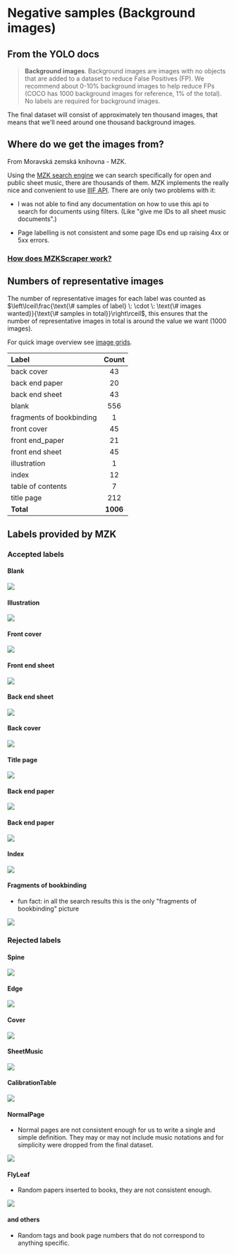 # Negative samples (Background images)

## From the YOLO docs

> **Background images**. Background images are images with no objects that are added to a dataset to reduce False
> Positives (FP). We recommend about 0-10% background images to help reduce FPs (COCO has 1000 background images for
> reference, 1% of the total). No labels are required for background images.

The final dataset will consist of approximately ten thousand images, that means that we'll need around one thousand
background images.

## Where do we get the images from?

From Moravská zemská knihovna - MZK.

Using
the [MZK search engine](https://www.digitalniknihovna.cz/mzk/search?access=open&licences=public&doctypes=sheetmusic) we
can search specifically for open and public sheet music, there are thousands of them. MZK implements the really nice and
convenient to use [IIIF API](https://iiif.io/api/image/3.0/). There are only two problems with it:

- I was not able to find any documentation on how to use this api to search for documents using filters. (Like "give me
  IDs to all sheet music documents".)

- Page labelling is not consistent and some page IDs end up raising 4xx or 5xx errors.

### [How does MZKScraper work?](https://github.com/v-dvorak/mzkscraper/blob/main/docs/README.md)

## Numbers of representative images

The number of representative images for each label was counted as $\left\lceil\frac{\text{\# samples of label} \:
\cdot \: \text{\# images wanted}}{\text{\# samples in total}}\right\rceil$, this ensures that the number of
representative images in total is around the value we want (1000 images).

For quick image overview see [image grids](./docs/grids.md).

| Label                    |  Count   |
|:-------------------------|:--------:|
| back cover               |    43    |        
| back end paper           |    20    |
| back end sheet           |    43    |
| blank                    |   556    |
| fragments of bookbinding |    1     |
| front cover              |    45    |
| front end_paper          |    21    |
| front end sheet          |    45    |
| illustration             |    1     |
| index                    |    12    |
| table of contents        |    7     |
| title page               |   212    |
| **Total**                | **1006** |

## Labels provided by MZK

### Accepted labels

#### Blank

![](https://api.kramerius.mzk.cz/search/iiif/uuid:b12f3c58-cf2a-4d6c-8838-01acda789e88/full/%5E!640,640/0/default.jpg)

#### Illustration

![](https://api.kramerius.mzk.cz/search/iiif/uuid:8537ecf9-e8b9-4147-aacc-1710ecd0f753/full/%5E!640,640/0/default.jpg)

#### Front cover

![](https://api.kramerius.mzk.cz/search/iiif/uuid:e41d0133-33b6-4d3b-aef2-f62fc9419d4a/full/%5E!640,640/0/default.jpg)

#### Front end sheet

![](https://api.kramerius.mzk.cz/search/iiif/uuid:1dc331dd-bbd9-46d2-9def-8f69bffcfc5a/full/%5E!640,640/0/default.jpg)

#### Back end sheet

![](https://api.kramerius.mzk.cz/search/iiif/uuid:8b0cc1fc-0204-471d-96b9-ab6d8ae54d62/full/%5E!640,640/0/default.jpg)

#### Back cover

![](https://api.kramerius.mzk.cz/search/iiif/uuid:906dca8d-5710-4ea7-b1b9-c9cd7975889f/full/%5E!640,640/0/default.jpg)

#### Title page

![](https://api.kramerius.mzk.cz/search/iiif/uuid:b185a013-b494-4f79-8cfc-d09cdfb502d3/full/%5E!640,640/0/default.jpg)

#### Back end paper

![](https://api.kramerius.mzk.cz/search/iiif/uuid:c26b4828-279f-4bdd-b8c9-a904e15170a4/full/%5E!640,640/0/default.jpg)

#### Back end paper

![](https://api.kramerius.mzk.cz/search/iiif/uuid:83170c1a-2914-498a-b571-e4496cd6c87a/full/%5E!640,640/0/default.jpg)

#### Index

![](https://api.kramerius.mzk.cz/search/iiif/uuid:aa4ce04a-9c37-49fe-827a-f09d3a2b2e81/full/%5E!640,640/0/default.jpg)

#### Fragments of bookbinding

- fun fact: in all the search results this is the only "fragments of bookbinding" picture

![](https://api.kramerius.mzk.cz/search/iiif/uuid:29e3938f-bc72-4ec1-aeec-d54d908a99b0/full/%5E!640,640/0/default.jpg)

### Rejected labels

#### Spine

![](https://api.kramerius.mzk.cz/search/iiif/uuid:b57d0175-adf7-4c86-bb52-0c3e02aa35ee/full/%5E!640,640/0/default.jpg)

#### Edge

![](https://api.kramerius.mzk.cz/search/iiif/uuid:97df2260-d12c-4fe1-9b41-d511744366d5/full/%5E!640,640/0/default.jpg)

#### Cover

![](https://api.kramerius.mzk.cz/search/iiif/uuid:37c18f61-cb2e-4d49-90c4-a25df0b00850/full/%5E!640,640/0/default.jpg)

#### SheetMusic

![](https://api.kramerius.mzk.cz/search/iiif/uuid:5117409d-9583-4c08-a4c8-134ac885853e/full/%5E!640,640/0/default.jpg)

#### CalibrationTable

![](https://api.kramerius.mzk.cz/search/iiif/uuid:81d2c5a2-0d2e-4f62-9322-274fbc5042ad/full/%5E!640,640/0/default.jpg)

#### NormalPage

- Normal pages are not consistent enough for us to write a single and simple definition. They may or may not include
  music notations and for simplicity were dropped from the final dataset.

![](https://api.kramerius.mzk.cz/search/iiif/uuid:de0a93a8-4fb9-4236-8c10-3652e55b432e/full/%5E!640,640/0/default.jpg)

#### FlyLeaf

- Random papers inserted to books, they are not consistent enough.

![](https://api.kramerius.mzk.cz/search/iiif/uuid:b7df9b52-5789-44d3-b6df-9a06a22c74ba/full/%5E!640,640/0/default.jpg)

#### and others

- Random tags and book page numbers that do not correspond to anything specific.

